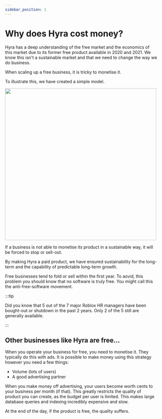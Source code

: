 ```yaml
--- 
sidebar_position: 1
---
```


# Why does Hyra cost money?

Hyra has a deep understanding of the free market and the economics of this market due to its former free product available in 2020 and 2021. We know this isn't a sustainable market and that we need to change the way we do business.

When scaling up a free business, it is tricky to monetise it.

To illustrate this, we have created a simple model.

<img src="/img/money-chart.png" width="500px"/>

If a business is not able to monetise its product in a sustainable way, it will be forced to stop or sell-out.

By making Hyra a paid product, we have ensured sustainability for the long-term and the capability of predictable long-term growth.

Free businesses tend to fold or sell within the first year. To aovid, this problem you should know that no software is truly free. You might call this the anti-free-software movement. 

:::tip

Did you know that 5 out of the 7 major Roblox HR managers have been bought-out or shutdown in the past 2 years. Only 2 of the 5 still are generally available.

:::

## Other businesses like Hyra are free...

When you operate your business for free, you need to monetise it. They typically do this with ads. It is possible to make money using this strategy however you need a few things:

- Volume (lots of users)
- A good advertising partner

When you make money off advertising, your users become worth cents to your business per month (if that). This greatly restricts the quality of product you can create, as the budget per user is limited. This makes large database queries and indexing incredibly expensive and slow.

At the end of the day, if the product is free, the quality suffers.